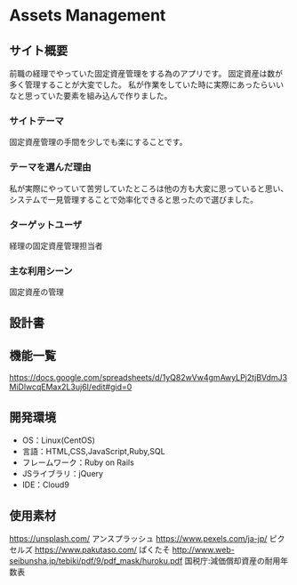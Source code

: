 # Assets Management

## サイト概要
前職の経理でやっていた固定資産管理をする為のアプリです。
固定資産は数が多く管理することが大変でした。
私が作業をしていた時に実際にあったらいいなと思っていた要素を組み込んで作りました。

### サイトテーマ
固定資産管理の手間を少しでも楽にすることです。

### テーマを選んだ理由
私が実際にやっていて苦労していたところは他の方も大変に思っていると思い、システムで一見管理することで効率化できると思ったので選びました。

### ターゲットユーザ
経理の固定資産管理担当者

### 主な利用シーン
固定資産の管理

## 設計書


## 機能一覧
https://docs.google.com/spreadsheets/d/1yQ82wVw4gmAwyLPj2tjBVdmJ3MiDlwcqEMax2L3uj6I/edit#gid=0

## 開発環境
- OS：Linux(CentOS)
- 言語：HTML,CSS,JavaScript,Ruby,SQL
- フレームワーク：Ruby on Rails
- JSライブラリ：jQuery
- IDE：Cloud9

## 使用素材
https://unsplash.com/  アンスプラッシュ
https://www.pexels.com/ja-jp/  ピクセルズ
https://www.pakutaso.com/  ぱくたそ
http://www.web-seibunsha.jp/tebiki/pdf/9/pdf_mask/huroku.pdf  国税庁:減価償却資産の耐用年数表